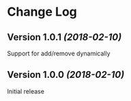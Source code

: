 Change Log
==========

Version 1.0.1 *(2018-02-10)*
----------------------------

Support for add/remove dynamically



Version 1.0.0 *(2018-02-10)*
----------------------------

Initial release

